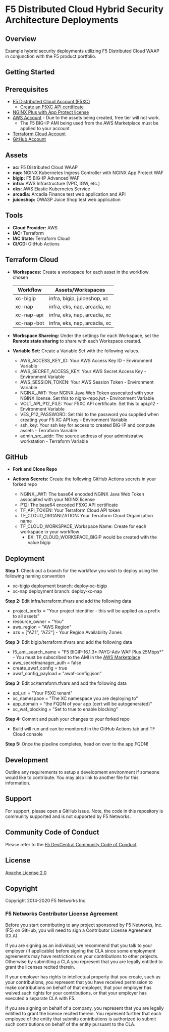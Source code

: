 # F5 Distributed Cloud Hybrid Security Architecture Deployments

## Overview

Example hybrid security deployments utilizing F5 Distributed Cloud WAAP in conjunction with the F5 product portfolio.

## Getting Started

## Prerequisites

* [F5 Distributed Cloud Account (F5XC)](https://console.ves.volterra.io/signup/usage_plan)
  * [Create an F5XC API certificate](https://docs.cloud.f5.com/docs/how-to/user-mgmt/credentials)
* [NGINX Plus with App Protect license](https://www.nginx.com/free-trial-request/)
* [AWS Account](https://aws.amazon.com) - Due to the assets being created, free tier will not work.
  * The F5 BIG-IP AMI being used from the AWS Marketplace must be applied to your account
* [Terraform Cloud Account](https://developer.hashicorp.com/terraform/tutorials/cloud-get-started)
* [GitHub Account](https://github.com)

## Assets

* **xc:** F5 Distributed Cloud WAAP
* **nap:** NGINX Kubernetes Ingress Controller with NGINX App Protect WAF
* **bigip:** F5 BIG-IP Advanced WAF
* **infra:** AWS Infrastructure (VPC, IGW, etc.)
* **eks:** AWS Elastic Kubernetes Service
* **arcadia:** Arcadia Finance test web application and API
* **juiceshop:** OWASP Juice Shop test web application

## Tools

* **Cloud Provider:** AWS
* **IAC:** Terraform
* **IAC State:** Terraform Cloud
* **CI/CD:** GitHub Actions

## Terraform Cloud

* **Workspaces:** Create a workspace for each asset in the workflow chosen

  | **Workflow** | **Assets/Workspaces**          |
  | ----------- | ------------------------------- |
  | xc-bigip    | infra, bigip, juiceshop, xc     |
  | xc-nap      | infra, eks, nap, arcadia, xc    |
  | xc-nap-api  | infra, eks, nap, arcadia, xc    |
  | xc-nap-bot  | infra, eks, nap, arcadia, xc    |

* **Workspace Shareing:** Under the settings for each Workspace, set the **Remote state sharing** to share with each Workspace created.
  
* **Variable Set:** Create a Variable Set with the following values.
  * AWS_ACCESS_KEY_ID: Your AWS Access Key ID - Environment Variable
  * AWS_SECRET_ACCESS_KEY: Your AWS Secret Access Key - Environment Variable
  * AWS_SESSION_TOKEN: Your AWS Session Token - Environment Variable
  * NGINX_JWT: Your NGINX Java Web Token assocaited with your NGINX license. Set this to nignx-repo.jwt - Environment Variable
  * VOLT_API_P12_FILE: Your F5XC API certificate. Set this to api.p12 - Environment Variable
  * VES_P12_PASSWORD: Set this to the password you supplied when creating your F5 XC API key - Environment Variable
  * ssh_key: Your ssh key for access to created BIG-IP and compute assets - Terraform Variable
  * admin_src_addr: The source address of your administrative workstation - Terraform Variable

## GitHub

* **Fork and Clone Repo**

* **Actions Secrets:** Create the following GitHub Actions secrets in your forked repo
  *  NGINX_JWT: The base64 encoded NGINX Java Web Token assocaited with your NGINX license
  *  P12: The base64 encoded F5XC API certificate
  *  TF_API_TOKEN: Your Terraform Cloud API token
  *  TF_CLOUD_ORGANIZATION: Your Terraform Cloud Organization name
  *  TF_CLOUD_WORKSPACE_Workspace Name: Create for each workspace in your workflow
      * EX: TF_CLOUD_WORKSPACE_BIGIP would be created with the value bigip

## Deployment

**Step 1:** Check out a branch for the workflow you wish to deploy using the following naming convention
  * xc-bigip deployment branch: deploy-xc-bigip
  * xc-nap deployment branch: deploy-xc-nap

**Step 2:** Edit infra/terraform.tfvars and add the following data
  * project_prefix  = "Your project identifier - this will be applied as a prefix to all assets"
  * resource_owner = "You"
  * aws_region     = "AWS Region"
  * azs            = ["AZ1", "AZ2"] - Your Region Availability Zones

**Step 3:** Edit bigip/terraform.tfvars and add the following data
  * f5_ami_search_name = "F5 BIGIP-16.1.3* PAYG-Adv WAF Plus 25Mbps*" - You must be subscribed to the AMI in the [AWS Marketplace](https://aws.amazon.com/marketplace)
  * aws_secretmanager_auth = false
  * create_awaf_config = true
  * awaf_config_payload = "awaf-config.json"


**Step 3:** Edit xc/terraform.tfvars and add the following data
  * api_url         = "Your F5XC tenant"
  * xc_namespace    = "The XC namespace you are deploying to"
  * app_domain      = "the FQDN of your app (cert will be autogenerated)"
  * xc_waf_blocking = "Set to true to enable blocking"

**Step 4:** Commit and push your changes to your forked repo
  * Build will run and can be monitored in the GitHub Actions tab and TF Cloud console

**Step 5:** Once the pipeline completes, head on over to the app FQDN!

## Development

Outline any requirements to setup a development environment if someone would like to contribute.  You may also link to another file for this information.

## Support

For support, please open a GitHub issue.  Note, the code in this repository is community supported and is not supported by F5 Networks.  

## Community Code of Conduct

Please refer to the [F5 DevCentral Community Code of Conduct](code_of_conduct.md).

## License

[Apache License 2.0](LICENSE)

## Copyright

Copyright 2014-2020 F5 Networks Inc.

### F5 Networks Contributor License Agreement

Before you start contributing to any project sponsored by F5 Networks, Inc. (F5) on GitHub, you will need to sign a Contributor License Agreement (CLA).

If you are signing as an individual, we recommend that you talk to your employer (if applicable) before signing the CLA since some employment agreements may have restrictions on your contributions to other projects.
Otherwise by submitting a CLA you represent that you are legally entitled to grant the licenses recited therein.

If your employer has rights to intellectual property that you create, such as your contributions, you represent that you have received permission to make contributions on behalf of that employer, that your employer has waived such rights for your contributions, or that your employer has executed a separate CLA with F5.

If you are signing on behalf of a company, you represent that you are legally entitled to grant the license recited therein.
You represent further that each employee of the entity that submits contributions is authorized to submit such contributions on behalf of the entity pursuant to the CLA.
